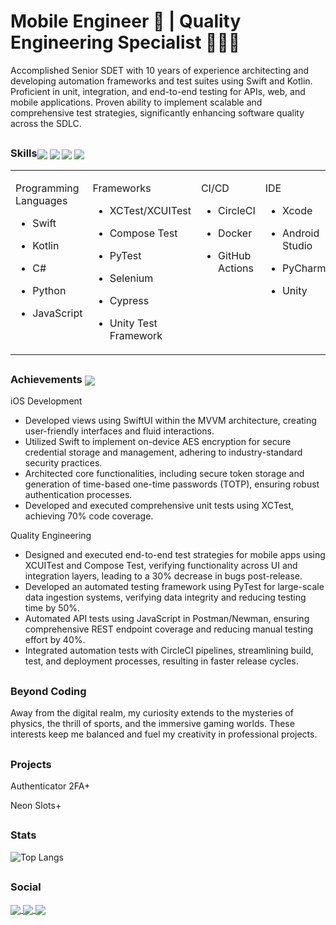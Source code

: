 <h1 align="left"> Mobile Engineer 📱 |  Quality Engineering Specialist 👨🏽‍💻 </h1>


Accomplished Senior SDET with 10 years of experience architecting and developing automation frameworks and test suites using Swift and Kotlin. Proficient in unit, integration, and end-to-end testing for APIs, web, and mobile applications. Proven ability to implement scalable and comprehensive test strategies, significantly enhancing software quality across the SDLC.


## <h3 align="left">Skills<img align="center" src="https://img.icons8.com/color/50/swift.png"/> <img align="center" src="https://img.icons8.com/color/50/selenium-test-automation.png"/> <img align="center" src="https://img.icons8.com/color/50/circleci.png"/> <img align="center" src="https://img.icons8.com/color/50/xcode.png"/>  </h3>

<table style="table-layout: fixed; width: 100%;">
  <tr>
    <td valign="top" width="40%">

Programming Languages
- Swift
- Kotlin
- C#
- Python
- JavaScript


    </td>
    <td valign="top" width="40%">

Frameworks
- XCTest/XCUITest
- Compose Test
- PyTest
- Selenium
- Cypress
- Unity Test Framework

    </td>
    <td valign="top" width="40%">

CI/CD
- CircleCI
- Docker
- GitHub Actions

    </td>
    <td valign="top" width="40%">
    
IDE
- Xcode
- Android Studio
- PyCharm
- Unity

    </td> 
    <td valign="top" width="40%">

Monitoring & Logging
- Sentry
- Datadog

    </td>
  </tr>
</table>


## <h3 align="left">Achievements <img align="center" src="https://img.icons8.com/color/48/trophy.png"/></h3>
iOS Development
- Developed views using SwiftUI within the MVVM architecture, creating user-friendly interfaces and fluid interactions.
- Utilized Swift to implement on-device AES encryption for secure credential storage and management, adhering to industry-standard security practices.
- Architected core functionalities, including secure token storage and generation of time-based one-time passwords (TOTP), ensuring robust authentication processes.
- Developed and executed comprehensive unit tests using XCTest, achieving 70% code coverage.


Quality Engineering
- Designed and executed end-to-end test strategies for mobile apps using XCUITest and Compose Test, verifying functionality across UI and integration layers, leading to a 30% decrease in bugs post-release.
- Developed an automated testing framework using PyTest for large-scale data ingestion systems, verifying data integrity and reducing testing time by 50%.
- Automated API tests using JavaScript in Postman/Newman, ensuring comprehensive REST endpoint coverage and reducing manual testing effort by 40%.
- Integrated automation tests with CircleCI pipelines, streamlining build, test, and deployment processes, resulting in faster release cycles.



## <h3 align="left">Beyond Coding</h3>

Away from the digital realm, my curiosity extends to the mysteries of physics, the thrill of sports, and the immersive gaming worlds. These interests keep me balanced and fuel my creativity in professional projects.

## <h3 align="left">Projects</h3>

Authenticator 2FA+

Neon Slots+


## <h3 align="left">Stats</h3>

![Top Langs](https://github-readme-stats.vercel.app/api/top-langs/?username=KelCodesStuff&theme=gotham)

## <h3 align="left">Social</h3>

<p align="left">
  <a href="https://linkedin.com/in/kelcodes" > <img align="center" src="https://img.icons8.com/color/50/linkedin.png"/> </a>
  <a href="https://twitter.com/isequaltokel" > <img align="center" src="https://img.icons8.com/color/50/twitter.png"/> </a>
  <a href="https://twitch.com/kelcodes" > <img align="center" src="https://img.icons8.com/color/50/twitch.png"/> </a>
</p>
